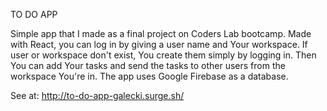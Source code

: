 TO DO APP

Simple app that I made as a final project on Coders Lab bootcamp. Made with React, you can log in by giving a user name and Your workspace. If user or workspace don't exist, You create them simply by logging in. Then You can add Your tasks and send the tasks to other users from the workspace You're in. The app uses Google Firebase as a database.

See at:
http://to-do-app-galecki.surge.sh/
